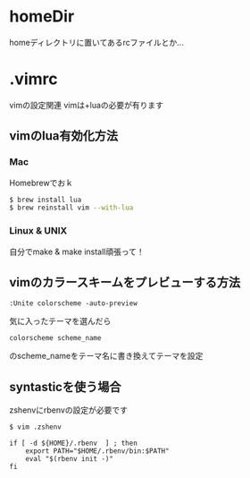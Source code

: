 homeDir
=======
homeディレクトリに置いてあるrcファイルとか...

# .vimrc
vimの設定関連
vimは+luaの必要が有ります

## vimのlua有効化方法
### Mac
Homebrewでおｋ
```zsh
$ brew install lua
$ brew reinstall vim --with-lua
```
### Linux & UNIX
自分でmake & make install頑張って！

## vimのカラースキームをプレビューする方法
```vim
:Unite colorscheme -auto-preview
```
気に入ったテーマを選んだら
```vim
colorscheme scheme_name
```
のscheme_nameをテーマ名に書き換えてテーマを設定

## syntasticを使う場合
zshenvにrbenvの設定が必要です

```zsh
$ vim .zshenv
```

```vim
if [ -d ${HOME}/.rbenv  ] ; then
    export PATH="$HOME/.rbenv/bin:$PATH"
    eval "$(rbenv init -)"
fi
```
